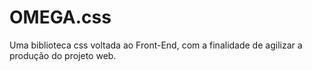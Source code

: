 # OMEGA.css
 Uma biblioteca css voltada ao Front-End, com a finalidade de agilizar a produção do projeto web.

